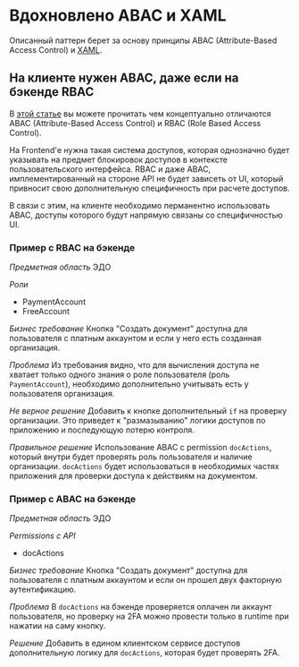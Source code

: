# Вдохновлено ABAC и XAML

Описанный паттерн берет за основу принципы ABAC (Attribute-Based Access Control) и [XAML](https://habr.com/ru/companies/custis/articles/258861/).

## На клиенте нужен ABAC, даже если на бэкенде RBAC

В [этой статье](https://habr.com/ru/companies/custis/articles/248649/) вы можете прочитать чем концептуально отличаются ABAC (Attribute-Based Access Control) и RBAC (Role Based Access Control).

На Frontend'е нужна такая система доступов, которая однозначно будет указывать на предмет блокировок доступов в контексте пользовательского интерфейса.
RBAC и даже ABAC, имплементированный на стороне API не будет зависеть от UI, который привносит свою дополнительную специфичность при расчете доступов.

В связи с этим, на клиенте необходимо перманентно использовать ABAC, доступы которого будут напрямую связаны со специфичностью UI.

### Пример с RBAC на бэкенде

*Предметная область*
ЭДО

*Роли*
- PaymentAccount
- FreeAccount

*Бизнес требование*
Кнопка "Создать документ" доступна для пользователя с платным аккаунтом и если у него есть созданная организация.

*Проблема*
Из требования видно, что для вычисления доступа не хватает только одного знания о роле пользователя (роль `PaymentAccount`), необходимо дополнительно учитывать есть у пользователя организация.

*Не верное решение*
Добавить к кнопке дополнительный `if` на проверку организации.
Это приведет к "размазыванию" логики доступов по приложению и последующую потерю контроля.

*Правильное решение*
Использование ABAC с permission `docActions`, который внутри будет проверять роль пользователя и наличие организации.
`docActions` будет использоваться в необходимых частях приложения для проверки доступа к действиям на документом.

### Пример с ABAC на бэкенде

*Предметная область*
ЭДО

*Permissions с API*
- docActions

*Бизнес требование*
Кнопка "Создать документ" доступна для пользователя с платным аккаунтом и если он прошел двух факторную аутентификацию.

*Проблема*
В `docActions` на бэкенде проверяется оплачен ли аккаунт пользователя, но проверку на 2FA можно провести только в runtime при нажатии на саму кнопку.

*Решение*
Добавить в едином клиентском сервисе доступов дополнительную логику для `docActions`, которая будет проверять 2FA.
